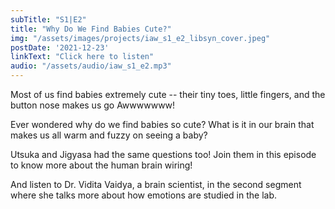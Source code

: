```yaml
---
subTitle: "S1|E2" 
title: "Why Do We Find Babies Cute?"
img: "/assets/images/projects/iaw_s1_e2_libsyn_cover.jpeg"
postDate: '2021-12-23'
linkText: "Click here to listen"
audio: "/assets/audio/iaw_s1_e2.mp3"
---
```

Most of us find babies extremely cute -- their tiny toes, little fingers, and the button nose makes us go Awwwwwww!

 Ever wondered why do we find babies so cute? What is it in our brain that makes us all warm and fuzzy on seeing a baby?  

Utsuka and Jigyasa had the same questions too! Join them in this episode to know more about the human brain wiring! 

 And listen to Dr. Vidita Vaidya, a brain scientist, in the second segment where she talks more about how emotions are studied in the lab.

